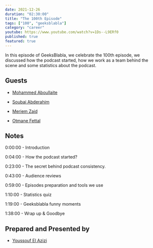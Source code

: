 ```yaml
---
date: 2021-12-26
duration: "02:30:00"
title: "The 100th Episode"
tags: ["100", "geeksblabla"]
category: "career"
youtube: https://www.youtube.com/watch?v=1Ds--L9ERf0
published: true
featured: true
---
```


In this episode of GeeksBlabla, we celebrate the 100th episode, we discussed how the podcast started, how we work as a team behind the scene and some statistics about the podcast.

## Guests

- [Mohammed Aboullaite](https://aboullaite.me)

- [Soubai Abderahim](https://soubai.me)

- [Meriem Zaid](https://www.facebook.com/MeriemZaid)

- [Otmane Fettal](https://twitter.com/ofettal)

## Notes

0:00:00 - Introduction

0:04:00 - How the podcast started?

0:23:00 - The secret behind podcast consistency.

0:43:00 - Audience reviews

0:59:00 - Episodes preparation and tools we use

1:10:00 - Statistics quiz

1:19:00 - Geeksblabla funny moments

1:38:00 - Wrap up & Goodbye

## Prepared and Presented by

- [Youssouf El Azizi](https://elazizi.com/)
